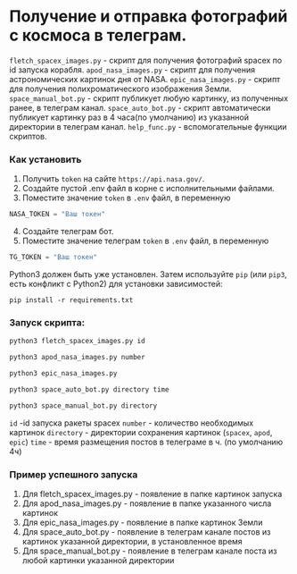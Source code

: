 # Получение и отправка фотографий с космоса в телеграм.

`fletch_spacex_images.py` - скрипт для получения фотографий spacex по id запуска корабля.
`apod_nasa_images.py` - скрипт для получения астрономических картинок дня от NASA.
`epic_nasa_images.py` - скрипт для получения полихроматического изображения Земли.
`space_manual_bot.py` - скрипт публикует любую картинку, из полученных ранее, в телеграм канал.
`space_auto_bot.py` - скрипт автоматически публикует картинку раз в 4 часа(по умолчанию) из указанной директории в телеграм канал.
`help_func.py` - вспомогательные функции скриптов.

### Как установить

1. Получить `token` на сайте `https://api.nasa.gov/`. 
2. Создайте пустой .env файл в корне с исполнительными файлами. 
3. Поместите значение `token` в `.env` файл, в переменную 
```python
NASA_TOKEN = "Ваш токен"
```
4. Создайте телеграм бот.
5. Поместите значение телеграм `token` в `.env` файл, в переменную 
```python
TG_TOKEN = "Ваш токен"
```
Python3 должен быть уже установлен. 
Затем используйте `pip` (или `pip3`, есть конфликт с Python2) для установки зависимостей:
```
pip install -r requirements.txt
```

### Запуск скрипта:
```bash
python3 fletch_spacex_images.py id
```
```bash
python3 apod_nasa_images.py number
```
```bash
python3 epic_nasa_images.py 
```
```bash
python3 space_auto_bot.py directory time 
```
```bash
python3 space_manual_bot.py directory
```
`id` -id запуска ракеты spacex
`number` - количество необходимых картинок
`directory` - директории сохранения картинок (`spacex`, `apod`, `epic`)
`time` - время размещения постов в телеграме в ч. (по умолчанию 4ч)

### Пример успешного запуска
1. Для fletch_spacex_images.py - появление в папке картинок запуска
2. Для apod_nasa_images.py - появление в папке указанного числа картинок
3. Для epic_nasa_images.py - появление в папке картинок Земли
4. Для space_auto_bot.py - появление в телеграм канале постов из картинок указанной директории, в установленное время
5. Для space_manual_bot.py - появление в телеграм канале поста из любой картинки указанной директории






